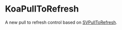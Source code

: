 KoaPullToRefresh
================

A new pull to refresh control based on [SVPullToRefresh](https://github.com/samvermette/SVPullToRefresh).